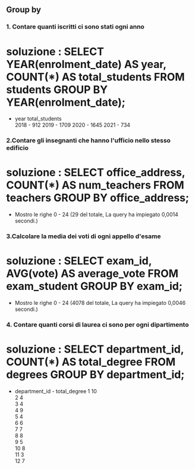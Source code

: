 ## Group by
### 1. Contare quanti iscritti ci sono stati ogni anno
# soluzione : SELECT YEAR(enrolment_date) AS year, COUNT(*) AS total_students FROM students GROUP BY YEAR(enrolment_date);
   - year	total_students	
2018      -   912
2019      -  1709
2020      -  1645
2021      -   734

### 2.Contare gli insegnanti che hanno l'ufficio nello stesso edificio
 # soluzione : SELECT office_address, COUNT(*) AS num_teachers FROM teachers GROUP BY office_address;
 -  Mostro le righe 0 - 24 (29 del totale, La query ha impiegato 0,0014 secondi.)
 ### 3.Calcolare la media dei voti di ogni appello d'esame
 # soluzione : SELECT exam_id, AVG(vote) AS average_vote FROM exam_student GROUP BY exam_id;
  -  Mostro le righe 0 - 24 (4078 del totale, La query ha impiegato 0,0046 secondi.)
### 4. Contare quanti corsi di laurea ci sono per ogni dipartimento
 # soluzione :  SELECT department_id, COUNT(*) AS total_degree FROM degrees GROUP BY department_id;
  - department_id  -	total_degree
    1	                    10	
    2	                    4	
    3	                    4	
    4	                    9	
    5	                    4	
    6	                    6	
    7	                    7	
    8	                    8	
    9	                    5	
    10	                    8	
    11	                    3	
    12	                    7	
